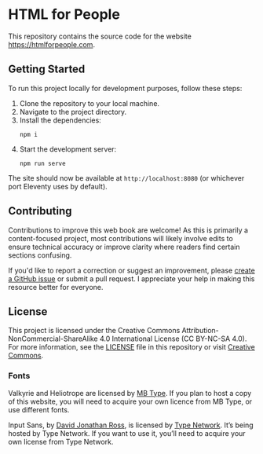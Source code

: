 # HTML for People

This repository contains the source code for the website https://htmlforpeople.com.

## Getting Started

To run this project locally for development purposes, follow these steps:

1. Clone the repository to your local machine.
2. Navigate to the project directory.
3. Install the dependencies:
   ```
   npm i
   ```
4. Start the development server:
   ```
   npm run serve
   ```

The site should now be available at `http://localhost:8080` (or whichever port Eleventy uses by default).

## Contributing

Contributions to improve this web book are welcome! As this is primarily a content-focused project, most contributions will likely involve edits to ensure technical accuracy or improve clarity where readers find certain sections confusing.

If you'd like to report a correction or suggest an improvement, please [create a GitHub issue](https://github.com/blakewatson/htmlforpeople/issues) or submit a pull request. I appreciate your help in making this resource better for everyone.

## License

This project is licensed under the Creative Commons Attribution-NonCommercial-ShareAlike 4.0 International License (CC BY-NC-SA 4.0). For more information, see the [LICENSE](https://github.com/blakewatson/htmlforpeople/blob/main/LICENSE.txt) file in this repository or visit [Creative Commons](https://creativecommons.org/licenses/by-nc-sa/4.0/).

### Fonts

Valkyrie and Heliotrope are licensed by [MB Type](https://mbtype.com/). If you plan to host a copy of this website, you will need to acquire your own licence from MB Type, or use different fonts.

Input Sans, by [David Jonathan Ross](https://djr.com/), is licensed by [Type Network](https://typenetwork.com/). It’s being hosted by Type Network. If you want to use it, you’ll need to acquire your own license from Type Network.
